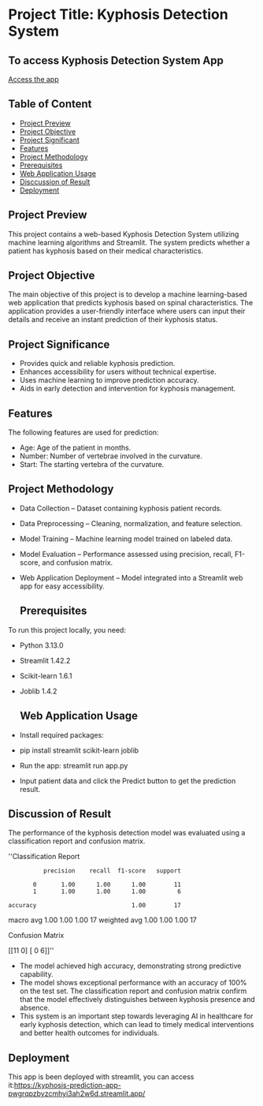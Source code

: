 # Project Title: Kyphosis Detection System

## To access Kyphosis Detection System App
<a href="https://kyphosis-prediction-app-pwgrqpzbyzcmhyi3ah2w6d.streamlit.app/">Access the app</a>

## Table of Content
- [Project Preview](#project-preview)
- [Project Objective](#project-objective)
- [Project Significant](#project-significant)
- [Features](#features)
- [Project Methodology](#project-methodology)
- [Prerequisites](#prerequisites)
- [Web Application Usage](#web-application-usage)
- [Disccussion of Result](#discussion-of-result)
- [Deployment](#deployment)


## Project Preview
This project contains a web-based Kyphosis Detection System utilizing machine learning algorithms and Streamlit. The system predicts whether a patient has kyphosis based on their medical characteristics.

## Project Objective
The main objective of this project is to develop a machine learning-based web application that predicts kyphosis based on spinal characteristics. The application provides a user-friendly interface where users can input their details and receive an instant prediction of their kyphosis status.

## Project Significance
- Provides quick and reliable kyphosis prediction.
- Enhances accessibility for users without technical expertise.
- Uses machine learning to improve prediction accuracy.
- Aids in early detection and intervention for kyphosis management.

## Features 
The following features are used for prediction:
- Age: Age of the patient in months.
- Number: Number of vertebrae involved in the curvature.
- Start: The starting vertebra of the curvature.

## Project Methodology
- Data Collection – Dataset containing kyphosis patient records.
- Data Preprocessing – Cleaning, normalization, and feature selection.
- Model Training – Machine learning model trained on labeled data.
- Model Evaluation – Performance assessed using precision, recall, F1-score, and confusion matrix.
- Web Application Deployment – Model integrated into a Streamlit web app for easy accessibility.

  ## Prerequisites
To run this project locally, you need:
- Python 3.13.0
- Streamlit 1.42.2
- Scikit-learn 1.6.1
- Joblib 1.4.2

  ## Web Application Usage
- Install required packages:
- pip install streamlit scikit-learn joblib
- Run the app:
streamlit run app.py
- Input patient data and click the Predict button to get the prediction result.


## Discussion of Result
The performance of the kyphosis detection model was evaluated using a classification report and confusion matrix.

''Classification Report

              precision    recall  f1-score   support

           0       1.00      1.00      1.00        11
           1       1.00      1.00      1.00         6

    accuracy                           1.00        17
   macro avg       1.00      1.00      1.00        17
weighted avg       1.00      1.00      1.00        17

Confusion Matrix

[[11  0]
 [ 0  6]]''

- The model achieved high accuracy, demonstrating strong predictive capability.
- The model shows exceptional performance with an accuracy of 100% on the test set. The classification report and confusion matrix confirm that the model effectively distinguishes between kyphosis presence and absence.
- This system is an important step towards leveraging AI in healthcare for early kyphosis detection, which can lead to timely medical interventions and better health outcomes for individuals.

## Deployment
This app is been deployed with streamlit, you can access it:https://kyphosis-prediction-app-pwgrqpzbyzcmhyi3ah2w6d.streamlit.app/
